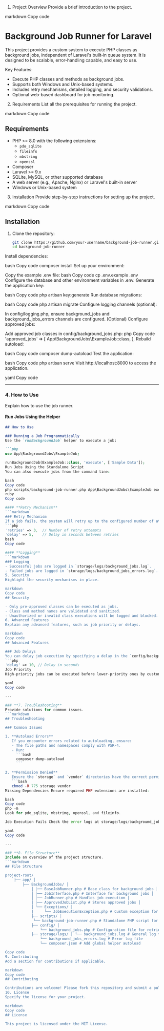 1. Project Overview
Provide a brief introduction to the project.

markdown
Copy code
# Background Job Runner for Laravel

This project provides a custom system to execute PHP classes as background jobs, independent of Laravel's built-in queue system. It is designed to be scalable, error-handling capable, and easy to use.

Key Features:
- Execute PHP classes and methods as background jobs.
- Supports both Windows and Unix-based systems.
- Includes retry mechanisms, detailed logging, and security validations.
- Optional web-based dashboard for job monitoring.
2. Requirements
List all the prerequisites for running the project.

markdown
Copy code
## Requirements

- PHP >= 8.0 with the following extensions:
  - `pdo_sqlite`
  - `fileinfo`
  - `mbstring`
  - `openssl`
- Composer
- Laravel >= 9.x
- SQLite, MySQL, or other supported database
- A web server (e.g., Apache, Nginx) or Laravel's built-in server
- Windows or Unix-based system
3. Installation
Provide step-by-step instructions for setting up the project.

markdown
Copy code
## Installation

1. Clone the repository:
   ```bash
   git clone https://github.com/your-username/background-job-runner.git
   cd background-job-runner
Install dependencies:

bash
Copy code
composer install
Set up your environment:

Copy the example .env file:
bash
Copy code
cp .env.example .env
Configure the database and other environment variables in .env.
Generate the application key:

bash
Copy code
php artisan key:generate
Run database migrations:

bash
Copy code
php artisan migrate
Configure logging channels (optional):

In config/logging.php, ensure background_jobs and background_jobs_errors channels are configured.
(Optional) Configure approved jobs:

Add approved job classes in config/background_jobs.php:
php
Copy code
'approved_jobs' => [
    App\BackgroundJobs\ExampleJob::class,
],
Rebuild autoload:

bash
Copy code
composer dump-autoload
Test the application:

bash
Copy code
php artisan serve
Visit http://localhost:8000 to access the application.

yaml
Copy code

---

### **4. How to Use**
Explain how to use the job runner.

#### **Run Jobs Using the Helper**
```markdown
## How to Use

### Running a Job Programmatically
Use the `runBackgroundJob` helper to execute a job:

```php
use App\BackgroundJobs\ExampleJob;

runBackgroundJob(ExampleJob::class, 'execute', ['Sample Data']);
Run Jobs Using the Standalone Script
You can also execute jobs from the command line:

bash
Copy code
php scripts/background-job-runner.php App\BackgroundJobs\ExampleJob execute "Sample Data"
ruby
Copy code

#### **Retry Mechanism**
```markdown
### Retry Mechanism
If a job fails, the system will retry up to the configured number of attempts in `config/background_jobs.php`:
```php
'retries' => 3,  // Number of retry attempts
'delay' => 5,    // Delay in seconds between retries
bash
Copy code

#### **Logging**
```markdown
### Logging
- Successful jobs are logged in `storage/logs/background_jobs.log`.
- Failed jobs are logged in `storage/logs/background_jobs_errors.log`.
5. Security
Highlight the security mechanisms in place.

markdown
Copy code
## Security

- Only pre-approved classes can be executed as jobs.
- Class and method names are validated and sanitized.
- Unauthorized or invalid class executions will be logged and blocked.
6. Advanced Features
Explain any advanced features, such as job priority or delays.

markdown
Copy code
## Advanced Features

### Job Delays
You can delay job execution by specifying a delay in the `config/background_jobs.php` file:
```php
'delay' => 10, // Delay in seconds
Job Priority
High-priority jobs can be executed before lower-priority ones by customizing the runner logic in JobRunner.php.

yaml
Copy code

---

### **7. Troubleshooting**
Provide solutions for common issues.
```markdown
## Troubleshooting

### Common Issues

1. **Autoload Errors**
   If you encounter errors related to autoloading, ensure:
   - The file paths and namespaces comply with PSR-4.
   - Run:
     ```bash
     composer dump-autoload
     ```

2. **Permission Denied**
   Ensure the `storage` and `vendor` directories have the correct permissions:
   ```bash
   chmod -R 775 storage vendor
Missing Dependencies Ensure required PHP extensions are installed:

bash
Copy code
php -m
Look for pdo_sqlite, mbstring, openssl, and fileinfo.

Job Execution Fails Check the error logs at storage/logs/background_jobs_errors.log.

yaml
Copy code

---

### **8. File Structure**
Include an overview of the project structure.
```markdown
## File Structure

project-root/ 
    ├── app/ │ 
        ├── BackgroundJobs/ │ 
            │ ├── BaseJobRunner.php # Base class for background jobs │
            │ ├── JobInterface.php # Interface for background jobs │ 
            │ ├── JobRunner.php # Handles job execution │ 
            │ ├── ApprovedJobList.php # Stores approved jobs │
            │ └── Exceptions/ │ 
            |     └── JobExecutionException.php # Custom exception for job failures
            ├── scripts/ │ 
             └── background-job-runner.php # Standalone PHP script for background execution 
            ├── config/ │ 
                └── background_jobs.php # Configuration file for retries and delays 
            ├── storage/logs/ │ └── background_jobs.log # General log file │
                └── background_jobs_errors.log # Error log file 
                └── composer.json # Add global helper autoload

Copy code
9. Contributing
Add a section for contributions if applicable.

markdown
Copy code
## Contributing

Contributions are welcome! Please fork this repository and submit a pull request.
10. License
Specify the license for your project.

markdown
Copy code
## License

This project is licensed under the MIT License.
